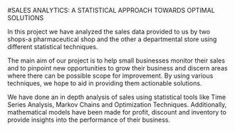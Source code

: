 #SALES ANALYTICS: A STATISTICAL APPROACH TOWARDS OPTIMAL SOLUTIONS

In this project we have analyzed the sales data provided to us by two shops-a pharmaceutical shop and the other a departmental store using different statistical techniques.

The main aim of our project is to help small businesses monitor their sales and to pinpoint new opportunities to grow their business and discern areas where 
there can be possible scope for improvement. By using various techniques, we hope to aid in providing them actionable solutions.

We have done an in depth analysis of sales using statistical tools like Time Series Analysis, Markov Chains and Optimization Techniques.
Additionally, mathematical models have been made for profit, discount and inventory to provide insights into the performance of their business.

